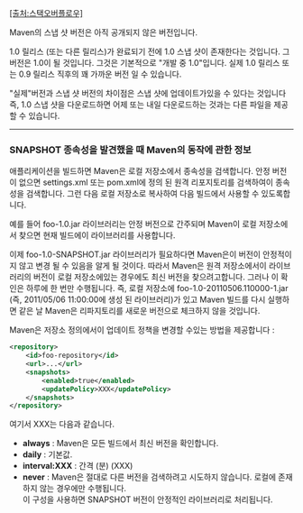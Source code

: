 [[출처:스택오버플로우]](https://stackoverflow.com/questions/5901378/what-exactly-is-a-maven-snapshot-and-why-do-we-need-it)


Maven의 스냅 샷 버전은 아직 공개되지 않은 버전입니다.

1.0 릴리스 (또는 다른 릴리스)가 완료되기 전에 1.0 스냅 샷이 존재한다는 것입니다. 그 버전은 1.0이 될 것입니다.
그것은 기본적으로 "개발 중 1.0"입니다. 실제 1.0 릴리스 또는 0.9 릴리스 직후의 꽤 가까운 버전 일 수 있습니다.

"실제"버전과 스냅 샷 버전의 차이점은 스냅 샷에 업데이트가있을 수 있다는 것입니다
즉, 1.0 스냅 샷을 다운로드하면 어제 또는 내일 다운로드하는 것과는 다른 파일을 제공 할 수 있습니다.

---
### SNAPSHOT 종속성을 발견했을 때 Maven의 동작에 관한 정보
애플리케이션을 빌드하면 Maven은 로컬 저장소에서 종속성을 검색합니다.
안정 버전이 없으면 settings.xml 또는 pom.xml에 정의 된 원격 리포지토리를 검색하여이 종속성을 검색합니다.
그런 다음 로컬 저장소로 복사하여 다음 빌드에서 사용할 수 있도록합니다.

예를 들어 foo-1.0.jar 라이브러리는 안정 버전으로 간주되며 Maven이 로컬 저장소에서 찾으면 현재 빌드에이 라이브러리를 사용합니다.

이제 foo-1.0-SNAPSHOT.jar 라이브러리가 필요하다면 Maven은이 버전이 안정적이지 않고 변경 될 수 있음을 알게 될 것이다.
따라서 Maven은 원격 저장소에서이 라이브러리의 버전이 로컬 저장소에있는 경우에도 최신 버전을 찾으려고합니다.
그러나 이 확인은 하루에 한 번만 수행됩니다.
즉, 로컬 저장소에 foo-1.0-20110506.110000-1.jar (즉, 2011/05/06 11:00:00에 생성 된 라이브러리)가 있고 
Maven 빌드를 다시 실행하면 같은 날 Maven은 리파지토리를 새로운 버전으로 체크하지 않을 것입니다.

Maven은 저장소 정의에서이 업데이트 정책을 변경할 수있는 방법을 제공합니다 :

~~~xml
<repository>
    <id>foo-repository</id>
    <url>...</url>
    <snapshots>
        <enabled>true</enabled>
        <updatePolicy>XXX</updatePolicy>
    </snapshots>
</repository>
~~~
여기서 XXX는 다음과 같습니다.
- **always** : Maven은 모든 빌드에서 최신 버전을 확인합니다.
- **daily** : 기본값.
- **interval:XXX** : 간격 (분) (XXX)
- **never** : Maven은 절대로 다른 버전을 검색하려고 시도하지 않습니다. 로컬에 존재하지 않는 경우에만 수행됩니다.  
이 구성을 사용하면 SNAPSHOT 버전이 안정적인 라이브러리로 처리됩니다.
